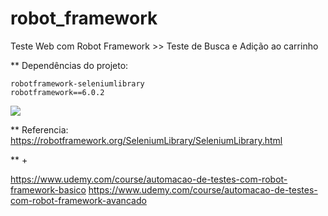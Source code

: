 # robot_framework

Teste Web com Robot Framework >> Teste de Busca e Adição ao carrinho

\*\* Dependências do projeto:

```
robotframework-seleniumlibrary
robotframework==6.0.2
```
<img src="https://github.com/victorfxz/robotframework_test_web/blob/main/rob_web_test/resultados/Teste%2004%20-%20Web.gif?raw=true" />

\*\* Referencia:  
https://robotframework.org/SeleniumLibrary/SeleniumLibrary.html

** +

https://www.udemy.com/course/automacao-de-testes-com-robot-framework-basico
https://www.udemy.com/course/automacao-de-testes-com-robot-framework-avancado
